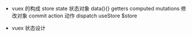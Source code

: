- vuex 的构成
    store
    state  状态对象   data(){}
    getters    computed
    mutations 修改对象
    commit
    action 动作
    dispatch
    useStore
    $store

- vuex 状态设计